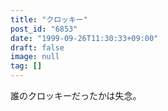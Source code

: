 ```yaml
---
title: "クロッキー"
post_id: "6853"
date: "1999-09-26T11:30:33+09:00"
draft: false
image: null
tag: []
---
```



誰のクロッキーだったかは失念。
